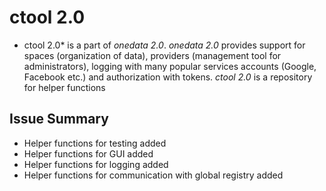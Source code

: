 ctool 2.0
==============

* ctool 2.0* is a part of *onedata 2.0*. *onedata 2.0* provides support for spaces (organization of data), providers (management tool for administrators), logging with many popular services accounts (Google, Facebook etc.) and authorization with tokens. *ctool 2.0* is a repository for helper functions

Issue Summary
-------------

* Helper functions for testing added
* Helper functions for GUI added
* Helper functions for logging added
* Helper functions for communication with global registry added

